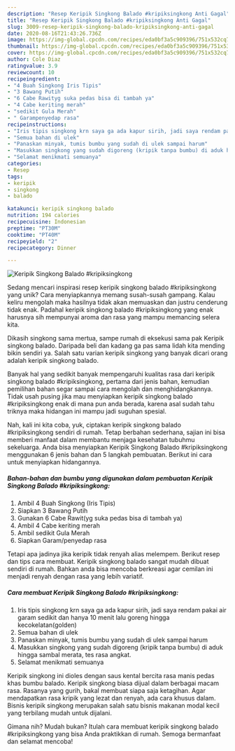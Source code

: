 ```yaml
---
description: "Resep Keripik Singkong Balado #kripiksingkong Anti Gagal"
title: "Resep Keripik Singkong Balado #kripiksingkong Anti Gagal"
slug: 3009-resep-keripik-singkong-balado-kripiksingkong-anti-gagal
date: 2020-08-16T21:43:26.736Z
image: https://img-global.cpcdn.com/recipes/eda0bf3a5c909396/751x532cq70/keripik-singkong-balado-kripiksingkong-foto-resep-utama.jpg
thumbnail: https://img-global.cpcdn.com/recipes/eda0bf3a5c909396/751x532cq70/keripik-singkong-balado-kripiksingkong-foto-resep-utama.jpg
cover: https://img-global.cpcdn.com/recipes/eda0bf3a5c909396/751x532cq70/keripik-singkong-balado-kripiksingkong-foto-resep-utama.jpg
author: Cole Diaz
ratingvalue: 3.9
reviewcount: 10
recipeingredient:
- "4 Buah Singkong Iris Tipis"
- "3 Bawang Putih"
- "6 Cabe Rawityg suka pedas bisa di tambah ya"
- "4 Cabe keriting merah"
- "sedikit Gula Merah"
- " Garampenyedap rasa"
recipeinstructions:
- "Iris tipis singkong krn saya ga ada kapur sirih, jadi saya rendam pakai air garam sedikit dan hanya 10 menit lalu goreng hingga kecokelatan(golden)"
- "Semua bahan di ulek"
- "Panaskan minyak, tumis bumbu yang sudah di ulek sampai harum"
- "Masukkan singkong yang sudah digoreng (kripik tanpa bumbu) di aduk hingga sambal merata, tes rasa angkat."
- "Selamat menikmati semuanya"
categories:
- Resep
tags:
- keripik
- singkong
- balado

katakunci: keripik singkong balado 
nutrition: 194 calories
recipecuisine: Indonesian
preptime: "PT30M"
cooktime: "PT40M"
recipeyield: "2"
recipecategory: Dinner

---
```



![Keripik Singkong Balado #kripiksingkong](https://img-global.cpcdn.com/recipes/eda0bf3a5c909396/751x532cq70/keripik-singkong-balado-kripiksingkong-foto-resep-utama.jpg)

Sedang mencari inspirasi resep keripik singkong balado #kripiksingkong yang unik? Cara menyiapkannya memang susah-susah gampang. Kalau keliru mengolah maka hasilnya tidak akan memuaskan dan justru cenderung tidak enak. Padahal keripik singkong balado #kripiksingkong yang enak harusnya sih mempunyai aroma dan rasa yang mampu memancing selera kita.

Dikasih singkong sama mertua, sampe rumah di eksekusi sama pak Keripik singkong balado. Daripada beli dan kadang ga pas sama lidah kita mending bikin sendiri ya. Salah satu varian keripik singkong yang banyak dicari orang adalah keripik singkong balado.

Banyak hal yang sedikit banyak mempengaruhi kualitas rasa dari keripik singkong balado #kripiksingkong, pertama dari jenis bahan, kemudian pemilihan bahan segar sampai cara mengolah dan menghidangkannya. Tidak usah pusing jika mau menyiapkan keripik singkong balado #kripiksingkong enak di mana pun anda berada, karena asal sudah tahu triknya maka hidangan ini mampu jadi suguhan spesial.


Nah, kali ini kita coba, yuk, ciptakan keripik singkong balado #kripiksingkong sendiri di rumah. Tetap berbahan sederhana, sajian ini bisa memberi manfaat dalam membantu menjaga kesehatan tubuhmu sekeluarga. Anda bisa menyiapkan Keripik Singkong Balado #kripiksingkong menggunakan 6 jenis bahan dan 5 langkah pembuatan. Berikut ini cara untuk menyiapkan hidangannya.

<!--inarticleads1-->

##### Bahan-bahan dan bumbu yang digunakan dalam pembuatan Keripik Singkong Balado #kripiksingkong:

1. Ambil 4 Buah Singkong (Iris Tipis)
1. Siapkan 3 Bawang Putih
1. Gunakan 6 Cabe Rawit(yg suka pedas bisa di tambah ya)
1. Ambil 4 Cabe keriting merah
1. Ambil sedikit Gula Merah
1. Siapkan  Garam/penyedap rasa


Tetapi apa jadinya jika keripik tidak renyah alias melempem. Berikut resep dan tips cara membuat. Keripik singkong balado sangat mudah dibuat sendiri di rumah. Bahkan anda bisa mencoba berkreasi agar cemilan ini menjadi renyah dengan rasa yang lebih variatif. 

<!--inarticleads2-->

##### Cara membuat Keripik Singkong Balado #kripiksingkong:

1. Iris tipis singkong krn saya ga ada kapur sirih, jadi saya rendam pakai air garam sedikit dan hanya 10 menit lalu goreng hingga kecokelatan(golden)
1. Semua bahan di ulek
1. Panaskan minyak, tumis bumbu yang sudah di ulek sampai harum
1. Masukkan singkong yang sudah digoreng (kripik tanpa bumbu) di aduk hingga sambal merata, tes rasa angkat.
1. Selamat menikmati semuanya


Keripik singkong ini dioles dengan saus kental bercita rasa manis pedas khas bumbu balado. Keripik singkong biasa dijual dalam berbagai macam rasa. Rasanya yang gurih, bakal membuat siapa saja ketagihan. Agar mendapatkan rasa kripik yang lezat dan renyah, ada cara khusus dalam. Bisnis keripik singkong merupakan salah satu bisnis makanan modal kecil yang terbilang mudah untuk dijalani. 

Gimana nih? Mudah bukan? Itulah cara membuat keripik singkong balado #kripiksingkong yang bisa Anda praktikkan di rumah. Semoga bermanfaat dan selamat mencoba!
